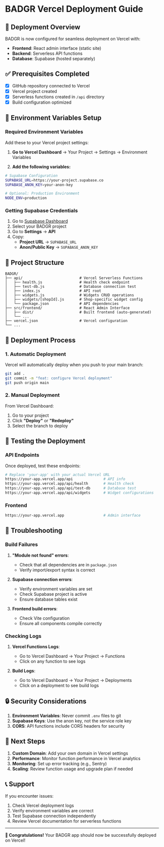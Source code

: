# BADGR Vercel Deployment Guide

## 🚀 Deployment Overview

BADGR is now configured for seamless deployment on Vercel with:
- **Frontend**: React admin interface (static site)
- **Backend**: Serverless API functions
- **Database**: Supabase (hosted separately)

## ✅ Prerequisites Completed

- [x] GitHub repository connected to Vercel
- [x] Vercel project created
- [x] Serverless functions created in `/api` directory
- [x] Build configuration optimized

## 🔧 Environment Variables Setup

### Required Environment Variables

Add these to your Vercel project settings:

1. **Go to Vercel Dashboard** → Your Project → Settings → Environment Variables

2. **Add the following variables:**

```bash
# Supabase Configuration
SUPABASE_URL=https://your-project.supabase.co
SUPABASE_ANON_KEY=your-anon-key

# Optional: Production Environment
NODE_ENV=production
```

### Getting Supabase Credentials

1. Go to [Supabase Dashboard](https://supabase.com/dashboard)
2. Select your BADGR project
3. Go to **Settings** → **API**
4. Copy:
   - **Project URL** → `SUPABASE_URL`
   - **Anon/Public Key** → `SUPABASE_ANON_KEY`

## 📁 Project Structure

```
BADGR/
├── api/                          # Vercel Serverless Functions
│   ├── health.js                 # Health check endpoint
│   ├── test-db.js                # Database connection test
│   ├── index.js                  # API root
│   ├── widgets.js                # Widgets CRUD operations
│   ├── widgets/[shopId].js       # Shop-specific widget config
│   └── package.json              # API dependencies
├── src/frontend/                 # React Admin Interface
│   ├── dist/                     # Built frontend (auto-generated)
│   └── ...
├── vercel.json                   # Vercel configuration
└── ...
```

## 🔄 Deployment Process

### 1. Automatic Deployment

Vercel will automatically deploy when you push to your main branch:

```bash
git add .
git commit -m "feat: configure Vercel deployment"
git push origin main
```

### 2. Manual Deployment

From Vercel Dashboard:
1. Go to your project
2. Click **"Deploy"** or **"Redeploy"**
3. Select the branch to deploy

## 🧪 Testing the Deployment

### API Endpoints

Once deployed, test these endpoints:

```bash
# Replace 'your-app' with your actual Vercel URL
https://your-app.vercel.app/api              # API info
https://your-app.vercel.app/api/health       # Health check
https://your-app.vercel.app/api/test-db      # Database test
https://your-app.vercel.app/api/widgets      # Widget configurations
```

### Frontend

```bash
https://your-app.vercel.app                  # Admin interface
```

## 🐛 Troubleshooting

### Build Failures

1. **"Module not found" errors**:
   - Check that all dependencies are in `package.json`
   - Verify import/export syntax is correct

2. **Supabase connection errors**:
   - Verify environment variables are set
   - Check Supabase project is active
   - Ensure database tables exist

3. **Frontend build errors**:
   - Check Vite configuration
   - Ensure all components compile correctly

### Checking Logs

1. **Vercel Functions Logs**:
   - Go to Vercel Dashboard → Your Project → Functions
   - Click on any function to see logs

2. **Build Logs**:
   - Go to Vercel Dashboard → Your Project → Deployments
   - Click on a deployment to see build logs

## 🔒 Security Considerations

1. **Environment Variables**: Never commit `.env` files to git
2. **Supabase Keys**: Use the anon key, not the service role key
3. **CORS**: API functions include CORS headers for security

## 🎯 Next Steps

1. **Custom Domain**: Add your own domain in Vercel settings
2. **Performance**: Monitor function performance in Vercel analytics
3. **Monitoring**: Set up error tracking (e.g., Sentry)
4. **Scaling**: Review function usage and upgrade plan if needed

## 📞 Support

If you encounter issues:
1. Check Vercel deployment logs
2. Verify environment variables are correct
3. Test Supabase connection independently
4. Review Vercel documentation for serverless functions

---

**🎉 Congratulations!** Your BADGR app should now be successfully deployed on Vercel! 